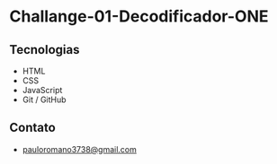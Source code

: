 # Challange-01-Decodificador-ONE

## Tecnologias

- HTML
- CSS
- JavaScript
- Git / GitHub

## Contato

- pauloromano3738@gmail.com
